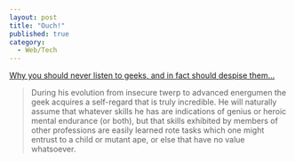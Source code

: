 ```yaml
---
layout: post
title: "Ouch!"
published: true
category:
  - Web/Tech
---
```

<a href="http://www.udolpho.com/weblog/?id=00712&title=Why-you-should-never-listen-to-geeks-and-in-fact-should-despise-them">Why you should never listen to geeks, and in fact should despise them…</a>
<blockquote>During his evolution from insecure twerp to advanced energumen the geek acquires a self-regard that is truly incredible.  He will naturally assume that whatever skills he has are indications of genius or heroic mental endurance (or both), but that skills exhibited by members of other professions are easily learned rote tasks which one might entrust to a child or mutant ape, or else that have no value whatsoever.</blockquote>

